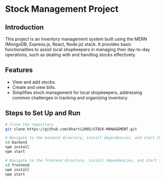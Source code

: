 # Stock Management Project

## Introduction
This project is an inventory management system built using the MERN (MongoDB, Express.js, React, Node.js) stack. It provides basic functionalities to assist local shopkeepers in managing their day-to-day operations, such as dealing with and handling stocks effectively.

## Features
- View and add stocks.
- Create and view bills.
- Simplifies stock management for local shopkeepers, addressing common challenges in tracking and organizing inventory.

## Steps to Set Up and Run

```bash
# Clone the repository
git clone https://github.com/bharti2005/STOCK-MANAGEMENT.git

# Navigate to the backend directory, install dependencies, and start the backend server
cd backend
npm install
npm start

# Navigate to the frontend directory, install dependencies, and start the frontend server
cd frontend
npm install
npm start
